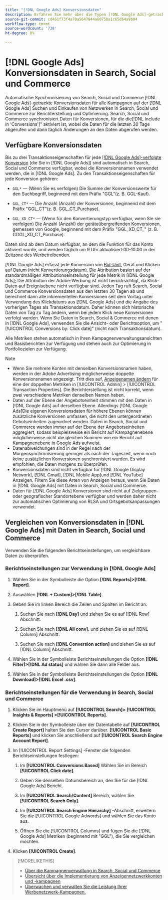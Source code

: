 ```yaml
---
title: "[!DNL Google Ads] Konversionsdaten"
description: Erfahren Sie mehr über die Typen [!DNL Google Ads]-getrackte Konversionsdaten, die in Search, Social und Commerce verfügbar sind.
source-git-commit: cd461f73f4a70a5647844a6075ba1c65d64a9b04
workflow-type: tm+mt
source-wordcount: '738'
ht-degree: 0%

---
```


# [!DNL Google Ads] Konversionsdaten in Search, Social und Commerce

Automatische Synchronisierung von Search, Social und Commerce [!DNL Google Ads]-getrackte Konversionsdaten für alle Kampagnen auf der [!DNL Google Ads] Suchen und Einkaufen von Netzwerken in Search, Social und Commerce zur Berichterstellung und Optimierung. Search, Social und Commerce synchronisiert Daten für Konversionen, für die die[!DNL Include in 'Conversions']&quot; aktiviert ist, wobei die Daten für die letzten 30 Tage abgerufen und dann täglich Änderungen an den Daten abgerufen werden.

## Verfügbare Konversionsdaten

Bis zu drei Transaktionseigenschaften für jede [[!DNL Google Ads]-verfolgte Konversion](https://support.google.com/google-ads/answer/4677036) (die Sie in [!DNL Google Ads]) sind automatisch in Search, Social und Commerce verfügbar, wobei die Konversionsnamen verwendet werden, die in [!DNL Google Ads]. Zu den Transaktionseigenschaften für jede Konversion gehören:

* `GGL*` — (Wenn Sie es verfolgen) Die Summe der Konversionswerte für den Suchbegriff, beginnend mit dem Präfix &quot;GGL&quot;(z. B. GGL-Kauf).

* `GGL_CT*` — Die Anzahl (Anzahl) der Konversionen, beginnend mit dem Präfix &quot;GGL_CT&quot;(z. B. GGL_CT_Purchase).

* `GGL_XD_CT*` — (Wenn für den Konvertierungstyp verfügbar, wenn Sie sie verfolgen) Die Anzahl (Anzahl) der geräteübergreifenden Konversionen, gemessen von Google, beginnend mit dem Präfix &quot;GGL_XD_CT_&quot; (z. B. GGGL_XD_CT_Purchase).

Daten sind ab dem Datum verfügbar, an dem die Funktion für das Konto aktiviert wurde, und werden täglich um 9 Uhr aktualisiert:00-10:00 in der Zeitzone des Werbetreibenden.

[!DNL Google Ads] erfasst jede Konversion von [Bid-Unit](/help/search-social-commerce/glossary.md#a-b), Gerät und Klicken auf Datum (nicht Konvertierungsdatum). Die Attribution basiert auf der standardmäßigen Attributionseinstellung für jede Metrik in [!DNL Google Ads]; Die Attribution der Adobe-Werbung ist nicht berücksichtigt, da Klick-Daten auf Ereignisebene nicht verfügbar sind. Jeden Tag ruft Search, Social und Commerce Konversionsdaten aus den letzten 30 Tagen ab und berechnet dann alle inkrementellen Konversionen seit dem Vortag unter Verwendung des Klickdatums aus [!DNL Google Ads] und die Angabe des vorherigen Tages als Transaktionsdatum. Daher können sich historische Daten von Tag zu Tag ändern, wenn bei jedem Klick neue Konversionen verfolgt werden. Wenn Sie Daten in Search, Social &amp; Commerce mit denen in [!DNL Google Ads], verwenden Sie die Ansicht- oder Berichtsoption, um &quot;[!UICONTROL Conversions by: Click date]&quot; (nicht nach Transaktionsdatum).

Alle Metriken stehen automatisch in Ihren Kampagnenverwaltungsansichten und Basisberichten zur Verfügung und stehen auch zur Optimierung in Portfoliozielen zur Verfügung.

>[!NOTE]
>
>* Wenn Sie mehrere Konten mit denselben Konversionsnamen haben, werden in der Adobe Advertising möglicherweise doppelte Konversionsnamen angezeigt. Tritt dies auf, [Anzeigenamen ändern](/help/search-social-commerce/admin/transaction-properties/transaction-property-edit-display-name.md) für eine der doppelten Metriken in [!UICONTROL Admin] > [!UICONTROL Transaction Properties]. Die Berichterstellung ist nicht korrekt, wenn zwei verschiedene Metriken denselben Namen haben.
>* Daten auf der Ebene der Angebotseinheit stimmen mit den Daten in [!DNL Google Ads] auf derselben Ebene. Allerdings [!DNL Google Ads]Die eigenen Konversionsdaten für höhere Ebenen können zusätzliche Konversionen umfassen, die nicht den untergeordneten Gebotseinheiten zugeordnet werden. Daten in Search, Social und Commerce werden immer auf der Ebene der Angebotseinheiten aggregiert, sodass beispielsweise ein Bericht auf Kampagnenebene möglicherweise nicht die gleichen Summen wie ein Bericht auf Kampagnenebene in Google Ads aufweist.
>* Datenabweichungen sind in der Regel nach der Morgensynchronisierung geringer als nach der Tageszeit, wenn noch keine zusätzlichen Konversionen synchronisiert wurden. Es wird empfohlen, die Daten morgens zu überprüfen.
>* Konversionsdaten sind nicht verfügbar für [!DNL Google Display Network], [!DNL Gmail], [!DNL Mobile App]und [!DNL YouTube] Anzeigen. Filtern Sie diese Arten von Anzeigen heraus, wenn Sie Daten in [!DNL Google Ads] mit Daten in Search, Social und Commerce.
>* Daten für [!DNL Google Ads] Konversionen sind nicht auf Zielgruppen- oder geografischer Standortebene verfügbar und werden daher nicht zur automatischen Optimierung von RLSA und Ortsgebotsanpassungen verwendet.


## Vergleichen von Konversionsdaten in [!DNL Google Ads] mit Daten in Search, Social und Commerce

Verwenden Sie die folgenden Berichtseinstellungen, um vergleichbare Daten zu überprüfen.

### Berichtseinstellungen zur Verwendung in [!DNL Google Ads]

1. Wählen Sie in der Symbolleiste die Option **[!DNL Reports]>[!DNL Report]**.

1. Auswählen **[!DNL + Custom]>[!DNL Table]**.

1. Geben Sie im linken Bereich die Zeilen und Spalten im Bericht an:

   1. Suchen Sie nach **[!DNL Day]** und ziehen Sie es auf [!DNL Row] Abschnitt.

   1. Suchen Sie nach **[!DNL All conv].** und ziehen Sie es auf [!DNL Column] Abschnitt.

   1. Suchen Sie nach **[!DNL Conversion action]** und ziehen Sie es auf [!DNL Column] Abschnitt.

1. Wählen Sie in der Symbolleiste Berichtseinstellungen die Option **[!DNL Filter]>[!DNL Ad status]** und wählen Sie dann alle Felder aus.

1. Wählen Sie in der Symbolleiste Berichtseinstellungen die Option **[!DNL Download]>[!DNL Excel .csv]**.

### Berichtseinstellungen für die Verwendung in Search, Social und Commerce

1. Klicken Sie im Hauptmenü auf **[!UICONTROL Search]> [!UICONTROL Insights & Reports] >[!UICONTROL Reports]**.

1. Klicken Sie in der Symbolleiste über der Datentabelle auf **[!UICONTROL Create Report]** halten Sie den Cursor darüber. **[!UICONTROL Basic Reports]** und klicken Sie anschließend auf **[!UICONTROL Search Engine Account Report]**.

1. Im [!UICONTROL Report Settings] -Fenster die folgenden Berichtseinstellungen festlegen:

   1. Im **[!UICONTROL Conversions Based]** Wählen Sie im Bereich **[!UICONTROL Click date]**.

   1. Geben Sie denselben Datumsbereich an, den Sie für die [!DNL Google Ads] Bericht.

   1. Im **[!UICONTROL Search/Content]** Bereich, wählen Sie **[!UICONTROL Search Only]**.

   1. Im **[!UICONTROL Search Engine Hierarchy]** -Abschnitt, erweitern Sie die [!UICONTROL Google Adwords] und wählen Sie das Konto aus.

   1. Öffnen Sie die [!UICONTROL Columns] und fügen Sie die [!DNL Google Ads] Metriken (beginnend mit &quot;GGL&quot;), die Sie vergleichen möchten.

1. Klicken **[!UICONTROL Create]**.

>[!MORELIKETHIS]
>
>* [Über die Kampagnenverwaltung in Search, Social und Commerce](campaign-management-about.md)
>* [Übersicht über die Implementierung von Anzeigennetzwerkkonten und -kampagnen](campaign-implemention-overview.md)
>* [Überwachen und verwalten Sie die Leistung Ihrer Werbenetzwerk-Kampagnen.](monitor-performance-campaigns.md)

